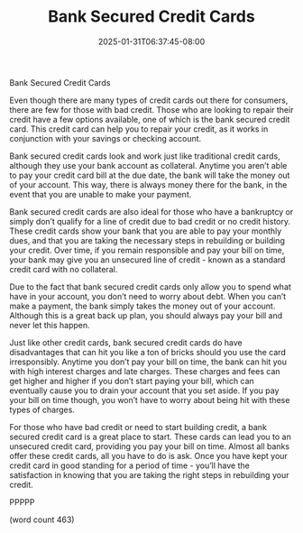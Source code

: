 ﻿---
title: "Bank Secured Credit Cards"
date: 2025-01-31T06:37:45-08:00
description: "Credit Cards Tips for Web Success"
featured_image: "/images/Credit Cards.jpg"
tags: ["Credit Cards"]
---

Bank Secured Credit Cards

Even though there are many types of credit cards out there for consumers, there are few for those with bad credit.  Those who are looking to repair their credit have a few options available, one of which is the bank secured credit card.  This credit card can help you to repair your credit, as it works in conjunction with your savings or checking account.

Bank secured credit cards look and work just like traditional credit cards, although they use your bank account as collateral.  Anytime you aren’t able to pay your credit card bill at the due date, the bank will take the money out of your account.  This way, there is always money there for the bank, in the event that you are unable to make your payment.

Bank secured credit cards are also ideal for those who have a bankruptcy or simply don’t qualify for a line of credit due to bad credit or no credit history.  These credit cards show your bank that you are able to pay your monthly dues, and that you are taking the necessary steps in rebuilding or building your credit.  Over time, if you remain responsible and pay your bill on time, your bank may give you an unsecured line of credit - known as a standard credit card with no collateral.

Due to the fact that bank secured credit cards only allow you to spend what have in your account, you don’t need to worry about debt.  When you can’t make a payment, the bank simply takes the money out of your account.  Although this is a great back up plan, you should always pay your bill and never let this happen.

Just like other credit cards, bank secured credit cards do have disadvantages that can hit you like a ton of bricks should you use the card irresponsibly.  Anytime you don’t pay your bill on time, the bank can hit you with high interest charges and late charges.  These charges and fees can get higher and higher if you don’t start paying your bill, which can eventually cause you to drain your account that you set aside.  If you pay your bill on time though, you won’t have to worry about being hit with these types of charges.

For those who have bad credit or need to start building credit, a bank secured credit card is a great place to start.  These cards can lead you to an unsecured credit card, providing you pay your bill on time.  Almost all banks offer these credit cards, all you have to do is ask.  Once you have kept your credit card in good standing for a period of time - you’ll have the satisfaction in knowing that you are taking the right steps in rebuilding your credit.

PPPPP

(word count 463)
